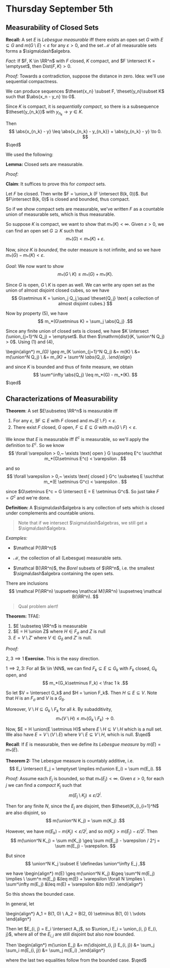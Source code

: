 # Thursday September 5th

## Measurability of Closed Sets

**Recall:**
A set $E$ is *Lebesgue measurable* iff there exists an open set $G$ with $E \subseteq G$ and $m(G\setminus E) < \varepsilon$ for any $\varepsilon > 0$, and the set $\mathcal M$ of all measurable sets forms a $\sigma\dash$algebra.

*Fact:*
If $F, K \in \RR^n$ with $F$ closed, $K$ compact, and $F \intersect K = \emptyset$, then $\mathrm{Dist}(F, K) > 0$.

*Proof:*
Towards a contradiction, suppose the distance in zero. Idea: we'll use sequential compactness.

We can produce sequences $\theset{x_n} \subset F, \theset{y_n}\subset K$ such that $\abs{x_n - y_n} \to 0$.

Since $K$ is compact, it is *sequentially compact*, so there is a subsequence $\theset{y_{n_k}}$ with $y_{n_k} \to y \in K$.

Then
$$
\abs{x_{n_k} - y} \leq \abs{x_{n_k} - y_{n_k}} + \abs{y_{n_k} - y} \to 0.
$$
$\qed$


We used the following:

**Lemma:**
Closed sets are measurable.

*Proof:*

**Claim**: It suffices to prove this for *compact* sets.

Let $F$ be closed. 
Then write $F = \union_k (F \intersect B(k, 0))$. 
But $F\intersect B(k, 0)$ is closed and bounded, thus compact. 

So if we show compact sets are measurable, we've written $F$ as a countable union of measurable sets, which is thus measurable.

So suppose $K$ is compact, we want to show that $m_*(K) < \infty$. Given $\varepsilon > 0$, we can find an open set $G \supseteq K$ such that 
$$
m_*(G) < m_*(K) + \varepsilon
.$$ 

Now, *since $K$ is bounded*, the outer measure is not infinite, and so we have $m_*(G) - m_*(K) < \varepsilon$.

*Goal*: 
We now want to show 
$$
m_*(G\setminus K) \leq m_*(G) + m_*(K)
.$$

Since $G$ is open, $G\setminus K$ is open as well.
We can write any open set as the union of almost disjoint closed cubes, so we have
$$
G\setminus K = \union_j Q_j,\quad \theset{Q_j} \text{ a collection of almost disjoint cubes.}
$$

Now by property (5), we have 
$$
m_*(G\setminus K) = \sum_j \abs{Q_j}
.$$

Since any finite union of closed sets is closed, we have $K \intersect (\union_{j=1}^N Q_j) = \emptyset$.
But then $\mathrm{dist}(K, \union^N Q_j) > 0$. Using (1) and (4),

\begin{align*}
m_*(G) \geq m_*(K \union_{j=1}^N Q_j) &= m(K) \\
&= m(\union^N Q_j) \\
&= m_*(K) + \sum^N \abs{Q_j},
.\end{align*}


and since $K$ is bounded and thus of finite measure, we obtain
$$
\sum^\infty \abs{Q_j} \leq m_*(G) - m_*(K).
$$
$\qed$

## Characterizations of Measurability

**Theorem**:
A set $E\subseteq \RR^n$ is measurable iff

1. For any $\varepsilon,~\exists F\subseteq E$ with $F$ closed and $m_*(E\setminus F) < \varepsilon$.
2. There exist $F$ closed, $G$ open, $F \subseteq E \subseteq G$ with $m_*(G\setminus F) < \varepsilon$.

We know that $E$ is measurable iff $E^c$ is measurable, so we'll apply the definition to $E^c$. So we know
$$
\forall \varepsilon > 0,~ \exists \text{ open } G \supseteq E^c \suchthat m_*(G\setminus E^c) < \varepsilon .
$$

and so
$$
\forall \varepsilon > 0,~ \exists \text{ closed } G^c \subseteq E \suchthat m_*(E \setminus G^c) < \varepsilon .
$$

since $G\setminus E^c = G \intersect E = E \setminus G^c$.
So just take $F = G^c$ and we're done.

**Definition:** 
A $\sigma\dash$algebra is any collection of sets which is closed under complements and countable unions.

> Note that if we intersect $\sigma\dash$algebras, we still get a $\sigma\dash$algebra.

*Examples:*

- $\mathcal P(\RR^n)$

- $\mathcal M$, the collection of all (Lebesgue) measurable sets.

- $\mathcal B(\RR^n)$, the *Borel* subsets of $\RR^n$, i.e. the smallest $\sigma\dash$algebra containing the open sets.

There are inclusions
$$
\mathcal P(\RR^n) \supsetneq \mathcal M(\RR^n) \supsetneq \mathcal B(\RR^n).
$$

> Qual problem alert!

**Theorem:**
TFAE:

1. $E \subseteq \RR^n$ is measurable 
2. $E = H \union Z$ where $H \in F_\sigma$ and $Z$ is null 
3. $E = V\setminus Z'$ where $V\in G_\delta$ and $Z'$ is null.

*Proof:* 

$2,3 \implies 1$ 
**Exercise.** 
This is the easy direction.

$1 \implies 2,3$: 
For all $k \in \NN$, we can find $F_ k\subseteq E \subseteq G_k$ with $F_k$ closed, $G_k$ open, and
$$
m_*(G_k\setminus F_k) < \frac 1 k
.$$

So let $V = \intersect G_k$ and $H = \union F_k$. Then $H \subseteq E \subseteq V$. Note that $H$ is an $F_\sigma$ and $V$ is a $G_\delta$.

Moreover, $V\setminus H \subseteq G_k \setminus F_k$ for all $k$.
By subadditivity, 
$$
m_*(V\setminus H) \leq m_*(G_k \setminus F_k) \to 0.
$$

Now, $E = H \union(E \setminus H)$ where $E\setminus H \subseteq V\setminus H$ which is a null set. We also have $E = V \setminus (V \setminus E)$ where $V\setminus E \subseteq V\setminus H$, which is null.
$\qed$

**Recall**:
If $E$ is measurable, then we define its *Lebesgue measure* by $m(E) = m_*(E)$.

**Theorem 2:**
The Lebesgue measure is countably additive, i.e.
$$
E_i \intersect E_j = \emptyset \implies m(\union E_i) = \sum m(E_i).
$$

*Proof:*
Assume each $E_j$ is bounded, so that $m_*(E_j) < \infty$. 
Given $\varepsilon > 0$, for each $j$ we can find a *compact* $K_j$ such that
$$
m(E_j \setminus K_j) \leq \varepsilon / 2^j
.$$

Then for any finite $N$, since the $E_j$ are disjoint, then $\theset{K_i}_{i=1}^N$ are also disjoint, so
$$
m(\union^N K_j) = \sum m(K_j)
.$$

However, we have $m(E_k) - m(K_j) < \varepsilon / 2^j$, and so $m(K_j) > m(E_j) - \varepsilon / 2^j$. Then
$$
m(\union^N K_j) = \sum m(K_j) \geq \sum m(E_j) - \varepsilon / 2^j = \sum m(E_j) - \varepsilon.
$$

But since 
$$
\union^N K_j \subset E \definedas \union^\infty E_j
,$$

we have
\begin{align*}
m(E) \geq m(\union^N K_j) &\geq \sum^N m(E_j) \implies \\
\sum^n m(E_j) &\leq m(E) + \varepsilon \forall N \implies \\
\sum^\infty m(E_j) &\leq m(E) + \varepsilon 
&\to m(E)
.\end{align*}

So this shows the bounded case.

In general, let

\begin{align*}
A_1 = B(1, 0) \\
A_2 = B(2, 0) \setminus B(1, 0) \\
\vdots
\end{align*}

Then let $E_{i, j} = E_i \intersect A_j$, so $\union_i E_i = \union_{i, j} E_{i, j}$, where all of the $E_{i, j}$ are still disjoint but also now bounded.

Then
\begin{align*}
m(\union E_j) 
&= m(\disjoint_{i, j} E_{i, j}) 
&= \sum_j \sum_i m(E_{i, j}) 
&= \sum_j m(E_i)
,\end{align*}

where the last two equalities follow from the bounded case.
$\qed$